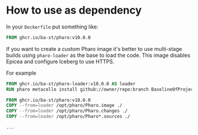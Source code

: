 # How to use as dependency

In your `Dockerfile` put something like:

```dockerfile
FROM ghcr.io/ba-st/pharo:v10.0.0
```

If you want to create a custom Pharo image it's better to use multi-stage builds
using `pharo-loader` as the base to load the code. This image disables Epicea and
configure Iceberg to use HTTPS.

For example

```dockerfile
FROM ghcr.io/ba-st/pharo-loader:v10.0.0 AS loader
RUN pharo metacello install github://owner/repo:branch BaselineOfProject

FROM ghcr.io/ba-st/pharo:v10.0.0
COPY --from=loader /opt/pharo/Pharo.image ./
COPY --from=loader /opt/pharo/Pharo.changes ./
COPY --from=loader /opt/pharo/Pharo*.sources ./

...
```
